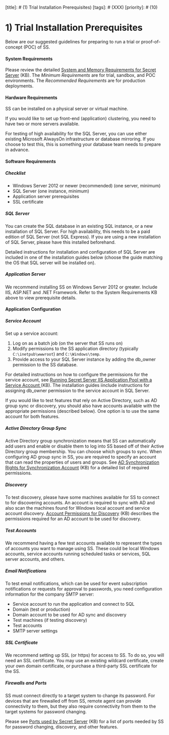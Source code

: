 [title]: # (1) Trial Installation Prerequisites)
[tags]: # (XXX)
[priority]: # (10)
# 1\) Trial Installation Prerequisites

Below are our suggested guidelines for preparing to run a trial or proof-of-concept (POC) of SS. 

#### System Requirements

Please review the detailed [System and Memory Requirements for Secret Server](https://thycotic.force.com/support/s/article/System-Requirements-for-Secret-Server) (KB). The *Minimum Requirements* are for trial, sandbox, and POC environments. The *Recommended Requirements* are for production deployments.

#### Hardware Requirements

SS can be installed on a physical server or virtual machine.

If you would like to set up front-end (application) clustering, you need to have two or more servers available.

For testing of high availability for the SQL Server, you can use either existing Microsoft AlwaysOn infrastructure or database mirroring. If you choose to test this, this is something your database team needs to prepare in advance.

#### Software Requirements

##### Checklist

- Windows Server 2012 or newer (recommended) (one server, minimum)
- SQL Server (one instance, minimum)
- Application server prerequisites
- SSL certificate

##### SQL Server

You can create the SQL database in an existing SQL instance, or a new installation of SQL Server. For high availability, this needs to be a paid edition of SQL Server (not SQL Express). If you are using a new installation of SQL Server, please have this installed beforehand.

Detailed instructions for installation and configuration of SQL Server are included in one of the installation guides below (choose the guide matching the OS that SQL server will be installed on).

#####  Application Server

We recommend installing SS on Windows Server 2012 or greater. Include IIS, ASP.NET and .NET Framework. Refer to the System Requirements KB above to view prerequisite details.

#### Application Configuration

##### Service Account

Set up a service account:

1. Log on as a batch job (on the server that SS runs on)
1. Modify permissions to the SS application directory (typically `C:\inetpub\wwwroot`) and `C:\Windows\temp`.
1. Provide access to your SQL Server instance by adding the db_owner permission to the SS database.

For detailed instructions on how to configure the permissions for the service account, see [Running Secret Server IIS Application Pool with a Service Account ](https://thycotic.force.com/support/s/article/Best-Adv-Install-Using-a-Service-Account-to-Run-IIS-App-Pool-and-SQL-DB)(KB). The installation guides iinclude instructions for assigning db_owner permission to the service account in SQL Server. 

If you would like to test features that rely on Active Directory, such as AD group sync or discovery, you should also have accounts available with the appropriate permissions (described below). One option is to use the same account for both features.

##### Active Directory Group Sync

Active Directory group synchronization means that SS can automatically add users and enable or disable them to log into SS based off of their Active Directory group membership. You can choose which groups to sync. When configuring AD group sync in SS, you are required to specify an account that can read the properties of users and groups. See [AD Synchronization Rights for Synchronization Account](https://thycotic.force.com/support/s/article/Active-Directory-Rights-for-Synchronization-Account) (KB) for a detailed list of required permissions. 

##### Discovery

To test discovery, please have some machines available for SS to connect to for discovering accounts. An account is required to sync with AD and also scan the machines found for Windows local account and service account discovery. [Account Permissions for Discovery](https://thycotic.force.com/support/s/article/Account-Permissions-for-Discovery) (KB) describes the permissions required for an AD account to be used for discovery.

##### Test Accounts

We recommend having a few test accounts available to represent the types of accounts you want to manage using SS. These could be local Windows accounts, service accounts running scheduled tasks or services, SQL server accounts, and others. 

##### Email Notifications

To test email notifications, which can be used for event subscription notifications or requests for approval to passwords, you need configuration information for the company SMTP server:

- Service account to run the application and connect to SQL
- Domain (test or production)
- Domain account to be used for AD sync and discovery
- Test machines (if testing discovery)
- Test accounts
- SMTP server settings

##### SSL Certificate

We recommend setting up SSL (or https) for access to SS. To do so, you will need an SSL certificate. You may use an existing wildcard certificate, create your own domain certificate, or purchase a third-party SSL certificate for the SS.

##### Firewalls and Ports

SS must connect directly to a target system to change its password. For devices that are firewalled off from SS, remote agent can provide connectivity to them, but they also require connectivity from them to the target systems for password changing.

Please see [Ports used by Secret Server](https://thycotic.force.com/support/s/article/Ports-used-by-Secret-Server) (KB) for a list of ports needed by SS for password changing, discovery, and other features. 